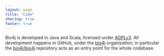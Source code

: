```yaml
---
layout: page
title: "Code"
sharing: true
footer: true
---
```


Bio4j is developed in Java and Scala, licensed under [AGPLv3](www.gnu.org/licenses/agpl-3.0.html). All development happens in GitHub, under the [bio4j](https://github.com/bio4j) organization; in particular the [bio4j/bio4j](https://github.com/bio4j/bio4j) repository acts as an entry point for the whole codebase.